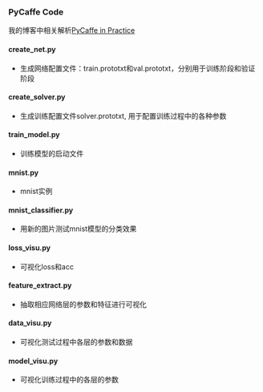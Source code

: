 ### PyCaffe Code

我的博客中相关解析[PyCaffe in Practice](http://simtalk.cn/2016/10/28/PyCaffe-in-Practice/)

#### **create_net.py**

- 生成网络配置文件：train.prototxt和val.prototxt，分别用于训练阶段和验证阶段

#### **create_solver.py**

- 生成训练配置文件solver.prototxt, 用于配置训练过程中的各种参数

#### **train_model.py**

- 训练模型的启动文件

#### **mnist.py**

- mnist实例

#### **mnist_classifier.py**

- 用新的图片测试mnist模型的分类效果

#### **loss_visu.py**

- 可视化loss和acc

#### **feature_extract.py**

- 抽取相应网络层的参数和特征进行可视化

#### data_visu.py

- 可视化测试过程中各层的参数和数据

#### model_visu.py

- 可视化训练过程中的各层的参数




